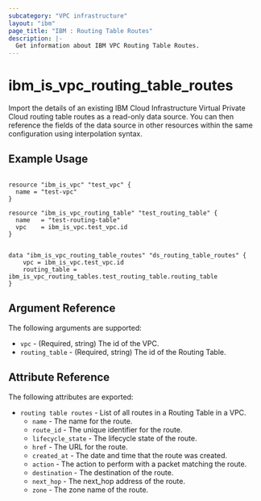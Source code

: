 ```yaml
---
subcategory: "VPC infrastructure"
layout: "ibm"
page_title: "IBM : Routing Table Routes"
description: |-
  Get information about IBM VPC Routing Table Routes.
---
```


# ibm\_is_vpc_routing_table_routes

Import the details of an existing IBM Cloud Infrastructure Virtual Private Cloud routing table routes as a read-only data source. You can then reference the fields of the data source in other resources within the same configuration using interpolation syntax.


## Example Usage

```hcl

resource "ibm_is_vpc" "test_vpc" {
  name = "test-vpc"
}

resource "ibm_is_vpc_routing_table" "test_routing_table" {
  name   = "test-routing-table"
  vpc    = ibm_is_vpc.test_vpc.id
}


data "ibm_is_vpc_routing_table_routes" "ds_routing_table_routes" {
	vpc = ibm_is_vpc.test_vpc.id
	routing_table = ibm_is_vpc_routing_tables.test_routing_table.routing_table
}

```

## Argument Reference

The following arguments are supported:

* `vpc` - (Required, string) The id of the VPC.
* `routing_table` - (Required, string) The id of the Routing Table.

## Attribute Reference

The following attributes are exported:

* `routing table routes` - List of all routes in a Routing Table in a VPC.
  * `name` - The name for the route.
  * `route_id` - The unique identifier for the route.
  * `lifecycle_state` - The lifecycle state of the route.
  * `href` - The URL for the route.
  * `created_at` - The date and time that the route was created.
  * `action` - The action to perform with a packet matching the route.
  * `destination` - The destination of the route.
  * `next_hop` - The next_hop address of the route.
  * `zone` - The zone name of the route.
